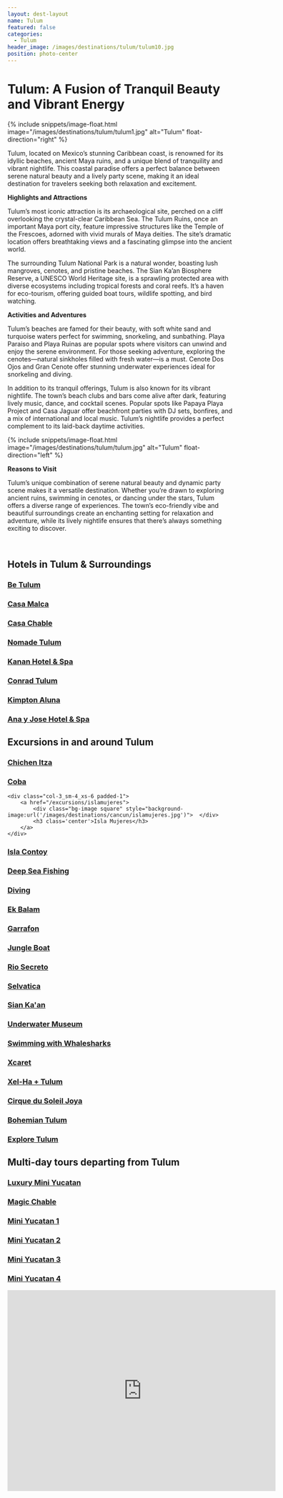 ```yaml
---
layout: dest-layout
name: Tulum
featured: false
categories:
  - Tulum
header_image: /images/destinations/tulum/tulum10.jpg
position: photo-center
---
```

# **Tulum: A Fusion of Tranquil Beauty and Vibrant Energy**

{% include snippets/image-float.html image="/images/destinations/tulum/tulum1.jpg" alt="Tulum" float-direction="right" %}

Tulum, located on Mexico’s stunning Caribbean coast, is renowned for its idyllic beaches, ancient Maya ruins, and a unique blend of tranquility and vibrant nightlife. This coastal paradise offers a perfect balance between serene natural beauty and a lively party scene, making it an ideal destination for travelers seeking both relaxation and excitement.

**Highlights and Attractions**

Tulum’s most iconic attraction is its archaeological site, perched on a cliff overlooking the crystal-clear Caribbean Sea. The Tulum Ruins, once an important Maya port city, feature impressive structures like the Temple of the Frescoes, adorned with vivid murals of Maya deities. The site’s dramatic location offers breathtaking views and a fascinating glimpse into the ancient world.

The surrounding Tulum National Park is a natural wonder, boasting lush mangroves, cenotes, and pristine beaches. The Sian Ka’an Biosphere Reserve, a UNESCO World Heritage site, is a sprawling protected area with diverse ecosystems including tropical forests and coral reefs. It’s a haven for eco-tourism, offering guided boat tours, wildlife spotting, and bird watching.

**Activities and Adventures**

Tulum’s beaches are famed for their beauty, with soft white sand and turquoise waters perfect for swimming, snorkeling, and sunbathing. Playa Paraiso and Playa Ruinas are popular spots where visitors can unwind and enjoy the serene environment. For those seeking adventure, exploring the cenotes—natural sinkholes filled with fresh water—is a must. Cenote Dos Ojos and Gran Cenote offer stunning underwater experiences ideal for snorkeling and diving.

In addition to its tranquil offerings, Tulum is also known for its vibrant nightlife. The town’s beach clubs and bars come alive after dark, featuring lively music, dance, and cocktail scenes. Popular spots like Papaya Playa Project and Casa Jaguar offer beachfront parties with DJ sets, bonfires, and a mix of international and local music. Tulum’s nightlife provides a perfect complement to its laid-back daytime activities.

{% include snippets/image-float.html image="/images/destinations/tulum/tulum.jpg" alt="Tulum" float-direction="left" %}

**Reasons to Visit**

Tulum’s unique combination of serene natural beauty and dynamic party scene makes it a versatile destination. Whether you’re drawn to exploring ancient ruins, swimming in cenotes, or dancing under the stars, Tulum offers a diverse range of experiences. The town’s eco-friendly vibe and beautiful surroundings create an enchanting setting for relaxation and adventure, while its lively nightlife ensures that there’s always something exciting to discover.

&nbsp;  
## Hotels in Tulum & Surroundings

<section class='grid'>

<div class="col-3_sm-4_xs-6 padded-1">
    <a href="/hotels/betulum">
        <div class="bg-image square" style="background-image:url('/images/hotels/betulum/betulum3.jpg')">  </div>
        <h3 class='center'>Be Tulum</h3>        
    </a>  
</div>

<div class="col-3_sm-4_xs-6 padded-1">
    <a href="/hotels/casamalca">
        <div class="bg-image square" style="background-image:url('/images/hotels/casamalca/casamalca3.jpg')">  </div>
        <h3 class='center'>Casa Malca</h3>        
    </a>  
</div>

<div class="col-3_sm-4_xs-6 padded-1">
    <a href="/hotels/casachable">
        <div class="bg-image square" style="background-image:url('/images/hotels/chablecasa/chablecasa5.jpeg')">  </div>
        <h3 class='center'>Casa Chable</h3>        
    </a>  
</div>

<div class="col-3_sm-4_xs-6 padded-1">
    <a href="/hotels/nomade">
        <div class="bg-image square" style="background-image:url('/images/hotels/nomade/nomade3.jpg')">  </div>
        <h3 class='center'>Nomade Tulum</h3>        
    </a>  
</div>

<div class="col-3_sm-4_xs-6 padded-1">
    <a href="/hotels/kanan">
        <div class="bg-image square" style="background-image:url('/images/hotels/kanan/kanan.jpg')">  </div>
        <h3 class='center'>Kanan Hotel & Spa</h3>        
    </a>  
</div>

<div class="col-3_sm-4_xs-6 padded-1">
    <a href="/hotels/conrad">
        <div class="bg-image square" style="background-image:url('/images/hotels/conrad/conrad9.jpg')"></div>
        <h3 class='center'>Conrad Tulum</h3>        
    </a>  
</div>

<div class="col-3_sm-4_xs-6 padded-1">
    <a href="/hotels/kimptonaluna">
        <div class="bg-image square" style="background-image:url('/images/hotels/kimptonaluna/kimptonaluna1.jpg')"></div>
        <h3 class='center'>Kimpton Aluna</h3>        
    </a>  
</div>

<div class="col-3_sm-4_xs-6 padded-1">
    <a href="/hotels/anayjose">
        <div class="bg-image square" style="background-image:url('/images/hotels/anayjose/anayjose3.jpg')"></div>
        <h3 class='center'>Ana y Jose Hotel & Spa</h3>        
    </a>  
</div>

</section>

## Excursions in and around Tulum

<section class='grid'>
<div class="col-3_sm-4_xs-6 padded-1">
    <a href="/excursions/chichenexc">
        <div class="bg-image square" style="background-image:url('/images/destinations/yucatan/yucatan2.jpg')">  </div>
        <h3 class='center'>Chichen Itza</h3>        
    </a>  
</div>

<div class="col-3_sm-4_xs-6 padded-1">
    <a href="/excursions/cobaexc">
        <div class="bg-image square" style="background-image:url('/images/destinations/cancun/cancun7.jpg')">  </div>
        <h3 class='center'>Coba</h3>        
    </a>  
</div>

    <div class="col-3_sm-4_xs-6 padded-1">
        <a href="/excursions/islamujeres">
            <div class="bg-image square" style="background-image:url('/images/destinations/cancun/islamujeres.jpg')">  </div>
            <h3 class='center'>Isla Mujeres</h3>        
        </a>  
    </div>

<div class="col-3_sm-4_xs-6 padded-1">
    <a href="/excursions/contoyexc">
        <div class="bg-image square" style="background-image:url('/images/destinations/cancun/cancun3.jpg')">  </div>
        <h3 class='center'>Isla Contoy</h3>        
    </a>  
</div>

<div class="col-3_sm-4_xs-6 padded-1">
    <a href="/excursions/deepseaexc">
        <div class="bg-image square" style="background-image:url('/images/destinations/cancun/cancun8.jpg')">  </div>
        <h3 class='center'>Deep Sea Fishing</h3>        
    </a>  
</div>

<div class="col-3_sm-4_xs-6 padded-1">
    <a href="/excursions/divingexc">
        <div class="bg-image square" style="background-image:url('/images/destinations/cancun/cancun6.jpg')">  </div>
        <h3 class='center'>Diving</h3>        
    </a>  
</div>

<div class="col-3_sm-4_xs-6 padded-1">
    <a href="/excursions/ekbalamexc">
        <div class="bg-image square" style="background-image:url('/images/destinations/yucatan/yucatan1.jpg')">  </div>
        <h3 class='center'>Ek Balam</h3>        
    </a>  
</div>

<div class="col-3_sm-4_xs-6 padded-1">
    <a href="/excursions/garrafonexc">
        <div class="bg-image square" style="background-image:url('/images/destinations/cancun/cancun1.jpg')">  </div>
        <h3 class='center'>Garrafon</h3>        
    </a>  
</div>

<div class="col-3_sm-4_xs-6 padded-1">
    <a href="/excursions/jungleboatexc">
        <div class="bg-image square" style="background-image:url('/images/destinations/cancun/cancun9.jpg')">  </div>
        <h3 class='center'>Jungle Boat</h3>        
    </a>  
</div>

<div class="col-3_sm-4_xs-6 padded-1">
    <a href="/excursions/riosecreto">
        <div class="bg-image square" style="background-image:url('/images/destinations/rivieramaya/riosecreto.jpg')">  </div>
        <h3 class='center'>Rio Secreto</h3>        
    </a>  
</div>

<div class="col-3_sm-4_xs-6 padded-1">
    <a href="/excursions/selvatica">
        <div class="bg-image square" style="background-image:url('/images/destinations/rivieramaya/selvatica.jpg')">  </div>
        <h3 class='center'>Selvatica</h3>        
    </a>  
</div>

<div class="col-3_sm-4_xs-6 padded-1">
    <a href="/excursions/siankaanexc">
        <div class="bg-image square" style="background-image:url('/images/hotels/chablecasa/chablecasa1.jpeg')">  </div>
        <h3 class='center'>Sian Ka'an</h3>        
    </a>  
</div>

<div class="col-3_sm-4_xs-6 padded-1">
    <a href="/excursions/underwaterexc">
        <div class="bg-image square" style="background-image:url('/images/destinations/cancun/cancun10.jpg')">  </div>
        <h3 class='center'>Underwater Museum</h3>        
    </a>  
</div>

<div class="col-3_sm-4_xs-6 padded-1">
    <a href="/excursions/whalesharkexc">
        <div class="bg-image square" style="background-image:url('/images/destinations/cancun/cancun11.jpg')">  </div>
        <h3 class='center'>Swimming with Whalesharks</h3>        
    </a>  
</div>

<div class="col-3_sm-4_xs-6 padded-1">
    <a href="/excursions/xcaretexc">
        <div class="bg-image square" style="background-image:url('/images/destinations/rivieramaya/xcaret.jpg')">  </div>
        <h3 class='center'>Xcaret</h3>        
    </a>  
</div>

<div class="col-3_sm-4_xs-6 padded-1">
    <a href="/excursions/xelhaexc">
        <div class="bg-image square" style="background-image:url('/images/destinations/rivieramaya/rivieramaya8.jpg')">  </div>
        <h3 class='center'>Xel-Ha + Tulum</h3>        
    </a>  
</div>

<div class="col-3_sm-4_xs-6 padded-1">
    <a href="/excursions/joya">
        <div class="bg-image square" style="background-image:url('/images/destinations/cancun/joya.webp')">  </div>
        <h3 class='center'>Cirque du Soleil Joya</h3>        
    </a>  
</div>

<div class="col-3_sm-4_xs-6 padded-1">
    <a href="/excursions/bohemian">
        <div class="bg-image square" style="background-image:url('/images/destinations/cancun/bohemian.jpg')">  </div>
        <h3 class='center'>Bohemian Tulum</h3>        
    </a>  
</div>

<div class="col-3_sm-4_xs-6 padded-1">
    <a href="/excursions/exploretulum">
        <div class="bg-image square" style="background-image:url('/images/destinations/cancun/coba.jpg')">  </div>
        <h3 class='center'>Explore Tulum</h3>        
    </a>  
</div>

</section>

## Multi-day tours departing from Tulum

<section class='grid'>
<div class="col-3_sm-4_xs-6 padded-1">
    <a href="/tours/luxminiyuc">
        <div class="bg-image square" style="background-image:url('/images/destinations/merida/merida8.jpg')">  </div>
        <h3 class='center'>Luxury Mini Yucatan</h3>        
    </a>  
</div>

<div class="col-3_sm-4_xs-6 padded-1">
    <a href="/tours/magicchable">
        <div class="bg-image square" style="background-image:url('/images/tours/magic2.png')">  </div>
        <h3 class='center'>Magic Chable</h3>        
    </a>  
</div>

<div class="col-3_sm-4_xs-6 padded-1">
    <a href="/tours/miniyuc1">
        <div class="bg-image square" style="background-image:url('/images/destinations/yucatan/yucatan2.jpg')">  </div>
        <h3 class='center'>Mini Yucatan 1</h3>        
    </a>  
</div>

<div class="col-3_sm-4_xs-6 padded-1">
    <a href="/tours/miniyuc2">
        <div class="bg-image square" style="background-image:url('/images/destinations/yucatan/yucatan4.jpg')">  </div>
        <h3 class='center'>Mini Yucatan 2</h3>        
    </a>  
</div>

<div class="col-3_sm-4_xs-6 padded-1">
    <a href="/tours/miniyuc3">
        <div class="bg-image square" style="background-image:url('/images/destinations/yucatan/yucatan5.jpg')">  </div>
        <h3 class='center'>Mini Yucatan 3</h3>        
    </a>  
</div>

<div class="col-3_sm-4_xs-6 padded-1">
    <a href="/tours/miniyuc4">
        <div class="bg-image square" style="background-image:url('/images/destinations/merida/merida4.jpg')">  </div>
        <h3 class='center'>Mini Yucatan 4</h3>        
    </a>  
</div>

<div class='map-container center margin-1'>

<iframe src="https://www.google.com/maps/embed?pb=!1m18!1m12!1m3!1d59919.594724141076!2d-87.50526122168708!3d20.176780119892907!2m3!1f0!2f0!3f0!3m2!1i1024!2i768!4f13.1!3m3!1m2!1s0x8f4fd40310e42a4b%3A0xeedc0db93ff9ab7!2zVHVsdW0sIFEuUi4sIE3DqXhpY28!5e0!3m2!1ses!2ses!4v1739390045469!5m2!1ses!2ses" width="600" height="450" style="border:0;" allowfullscreen="" loading="lazy" referrerpolicy="no-referrer-when-downgrade"></iframe>

</div>

</section>